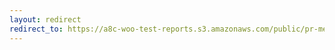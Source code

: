 ```yaml
---
layout: redirect
redirect_to: https://a8c-woo-test-reports.s3.amazonaws.com/public/pr-merge/37662/e2e/index.html
---
```

